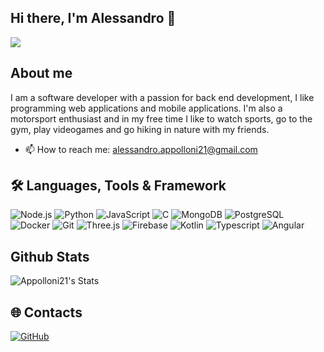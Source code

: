 ## Hi there, I'm Alessandro 👋

![](https://komarev.com/ghpvc/?username=Appolloni21)

<!--
**Appolloni21/Appolloni21** is a ✨ _special_ ✨ repository because its `README.md` (this file) appears on your GitHub profile.

Here are some ideas to get you started:

- 🔭 I’m currently working on ...
- 🌱 I’m currently learning ...
- 👯 I’m looking to collaborate on ...
- 🤔 I’m looking for help with ...
- 💬 Ask me about ...
- 📫 How to reach me: ...
- 😄 Pronouns: ...
- ⚡ Fun fact: ...
-->

## About me
I am a software developer with a passion for back end development, I like programming web applications and mobile applications.
I'm also a motorsport enthusiast and in my free time I like to watch sports, go to the gym, play videogames and go hiking in nature with my friends.

- 📫 How to reach me: [alessandro.appolloni21@gmail.com](mailto:alessandro.appolloni21@gmail.com)

## 🛠️ Languages, Tools & Framework
![Node.js](https://img.shields.io/badge/-Node.js-339933?style=for-the-badge&logo=node.js&logoColor=white)
![Python](https://img.shields.io/badge/-Python-3776AB?style=for-the-badge&logo=python&logoColor=white)
![JavaScript](https://img.shields.io/badge/-JavaScript-F7DF1E?style=for-the-badge&logo=javascript&logoColor=black)
![C](https://img.shields.io/badge/-C-A8B9CC?style=for-the-badge&logo=c&logoColor=black)
![MongoDB](https://img.shields.io/badge/-MongoDB-47A248?style=for-the-badge&logo=mongodb&logoColor=white)
![PostgreSQL](https://img.shields.io/badge/-PostgreSQL-336791?style=for-the-badge&logo=postgresql&logoColor=white)
![Docker](https://img.shields.io/badge/-Docker-2496ED?style=for-the-badge&logo=docker&logoColor=white)
![Git](https://img.shields.io/badge/-Git-F05032?style=for-the-badge&logo=git&logoColor=white)
![Three.js](https://img.shields.io/badge/-Three.js-000000?style=for-the-badge&logo=three.js&logoColor=white)
![Firebase](https://img.shields.io/badge/firebase-ffca28?style=for-the-badge&logo=firebase&logoColor=black)
![Kotlin](https://img.shields.io/badge/Kotlin-B125EA?style=for-the-badge&logo=kotlin&logoColor=white)
![Typescript](https://img.shields.io/badge/TypeScript-007ACC?style=for-the-badge&logo=typescript&logoColor=white)
![Angular](https://img.shields.io/badge/Angular-DD0031?style=for-the-badge&logo=angular&logoColor=white)

## Github Stats
![Appolloni21's Stats](https://github-readme-stats.vercel.app/api?username=Appolloni21&theme=midnight-purple&show_icons=true&hide_border=true&count_private=true)

## 🌐 Contacts
[![GitHub](https://img.shields.io/badge/-GitHub-181717?style=for-the-badge&logo=github&logoColor=white)](https://github.com/Appolloni21)
